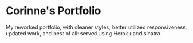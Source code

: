 Corinne's Portfolio
=========

My reworked portfolio, with cleaner styles, better utilized responsiveness, updated work, and best of all: served using Heroku and sinatra.
